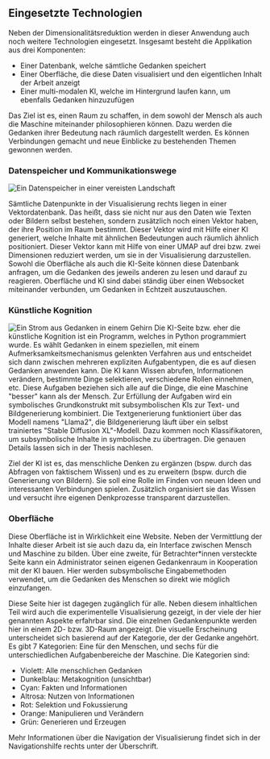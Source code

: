 ## Eingesetzte Technologien

Neben der Dimensionalitätsreduktion werden in dieser Anwendung auch noch weitere Technologien eingesetzt. Insgesamt besteht die Applikation aus drei Komponenten:

- Einer Datenbank, welche sämtliche Gedanken speichert
- Einer Oberfläche, die diese Daten visualisiert und den eigentlichen Inhalt der Arbeit anzeigt
- Einer multi-modalen KI, welche im Hintergrund laufen kann, um ebenfalls Gedanken hinzuzufügen

Das Ziel ist es, einen Raum zu schaffen, in dem sowohl der Mensch als auch die Maschine miteinander philosophieren können. Dazu werden die Gedanken ihrer Bedeutung nach räumlich dargestellt werden. Es können Verbindungen gemacht und neue Einblicke zu bestehenden Themen gewonnen werden.

### Datenspeicher und Kommunikationswege

![Ein Datenspeicher in einer vereisten Landschaft](assets/images/database.png)

Sämtliche Datenpunkte in der Visualisierung rechts liegen in einer Vektordatenbank. Das heißt, dass sie nicht nur aus den Daten wie Texten oder Bildern selbst bestehen, sondern zusätzlich noch einen Vektor haben, der ihre Position im Raum bestimmt. Dieser Vektor wird mit Hilfe einer KI generiert, welche Inhalte mit ähnlichen Bedeutungen auch räumlich ähnlich positioniert. Dieser Vektor kann mit Hilfe von einer UMAP auf drei bzw. zwei Dimensionen reduziert werden, um sie in der Visualisierung darzustellen. Sowohl die Oberfläche als auch die KI-Seite können diese Datenbank anfragen, um die Gedanken des jeweils anderen zu lesen und darauf zu reagieren. Oberfläche und KI sind dabei ständig über einen Websocket miteinander verbunden, um Gedanken in Echtzeit auszutauschen.

### Künstliche Kognition

![Ein Strom aus Gedanken in einem Gehirn](assets/images/cognition.png) Die KI-Seite bzw. eher die künstliche Kognition ist ein Programm, welches in Python programmiert wurde. Es wählt Gedanken in einem speziellen, mit einem Aufmerksamkeitsmechanismus gelenkten Verfahren aus und entscheidet sich dann zwischen mehreren expliziten Aufgabentypen, die es auf diesen Gedanken anwenden kann. Die KI kann Wissen abrufen, Informationen verändern, bestimmte Dinge selektieren, verschiedene Rollen einnehmen, etc. Diese Aufgaben beziehen sich alle auf die Dinge, die eine Maschine "besser" kann als der Mensch. Zur Erfüllung der Aufgaben wird ein symbolisches Grundkonstrukt mit subsymbolischen KIs zur Text- und Bildgenerierung kombiniert. Die Textgenerierung funktioniert über das Modell namens "Llama2", die Bildgenerierung läuft über ein selbst trainiertes "Stable Diffusion XL"-Modell. Dazu kommen noch Klassifikatoren, um subsymbolische Inhalte in symbolische zu übertragen. Die genauen Details lassen sich in der Thesis nachlesen.

Ziel der KI ist es, das menschliche Denken zu ergänzen (bspw. durch das Abfragen von faktischem Wissen) und es zu erweitern (bspw. durch die Generierung von Bildern). Sie soll eine Rolle im Finden von neuen Ideen und interessanten Verbindungen spielen. Zusätzlich organisiert sie das Wissen und versucht ihre eigenen Denkprozesse transparent darzustellen.

### Oberfläche

Diese Oberfläche ist in Wirklichkeit eine Website. Neben der Vermittlung der Inhalte dieser Arbeit ist sie auch dazu da, ein Interface zwischen Mensch und Maschine zu bilden. Über eine zweite, für Betrachter\*innen versteckte Seite kann ein Administrator seinen eigenen Gedankenraum in Kooperation mit der KI bauen. Hier werden subsymbolische Eingabemethoden verwendet, um die Gedanken des Menschen so direkt wie möglich einzufangen.

Diese Seite hier ist dagegen zugänglich für alle. Neben diesem inhaltlichen Teil wird auch die experimentelle Visualisierung gezeigt, in der viele der hier genannten Aspekte erfahrbar sind. Die einzelnen Gedankenpunkte werden hier in einem 2D- bzw. 3D-Raum angezeigt. Die visuelle Erscheinung unterscheidet sich basierend auf der Kategorie, der der Gedanke angehört. Es gibt 7 Kategorien: Eine für den Menschen, und sechs für die unterschiedlichen Aufgabenbereiche der Maschine. Die Kategorien sind:

- Violett: Alle menschlichen Gedanken
- Dunkelblau: Metakognition (unsichtbar)
- Cyan: Fakten und Informationen
- Altrosa: Nutzen von Informationen
- Rot: Selektion und Fokussierung
- Orange: Manipulieren und Verändern
- Grün: Generieren und Erzeugen

Mehr Informationen über die Navigation der Visualisierung findet sich in der Navigationshilfe rechts unter der Überschrift.

<!-- TODO: Gedankenfarben

TODO: umschreiben
TODO: Bilder einfügen
TODO: Gedankenmarken einfügen -->
